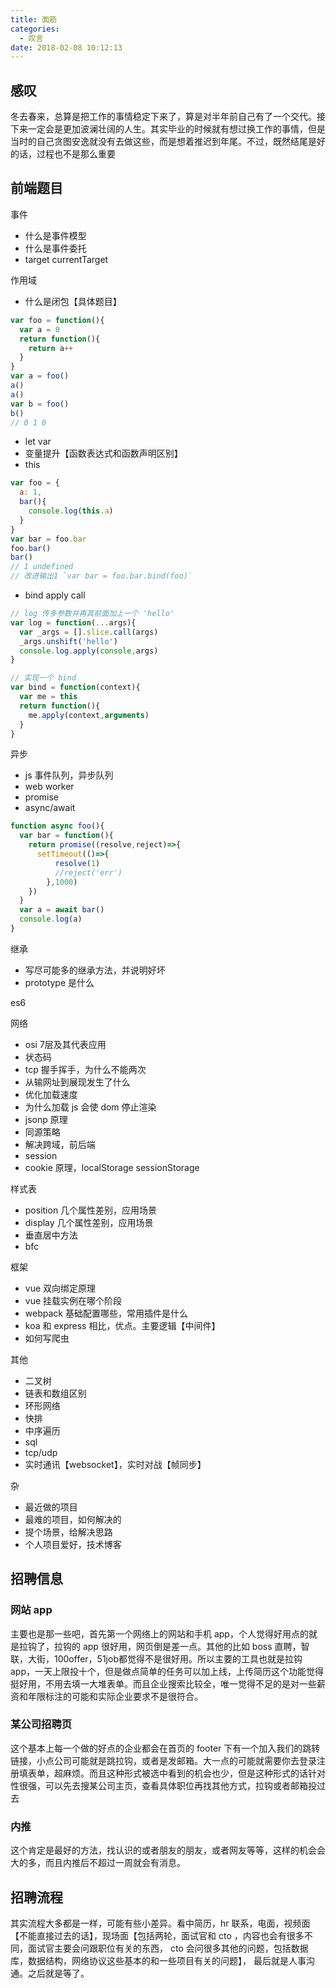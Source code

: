 ```yaml
---
title: 面筋
categories:
  - 叹言
date: 2018-02-08 10:12:13
---
```

<p></p>
<!-- more -->

## 感叹
冬去春来，总算是把工作的事情稳定下来了，算是对半年前自己有了一个交代。接下来一定会是更加波澜壮阔的人生。其实毕业的时候就有想过换工作的事情，但是当时的自己贪图安逸就没有去做这些，而是想着推迟到年尾。不过，既然结尾是好的话，过程也不是那么重要

## 前端题目

事件
* 什么是事件模型
* 什么是事件委托
* target currentTarget

作用域
* 什么是闭包【具体题目】

```js
var foo = function(){
  var a = 0
  return function(){
    return a++
  }
}
var a = foo()
a()
a()
var b = foo()
b()
// 0 1 0
```
* let var
* 变量提升【函数表达式和函数声明区别】
* this

```js
var foo = {
  a: 1,
  bar(){
    console.log(this.a)
  }
}
var bar = foo.bar
foo.bar()
bar()
// 1 undefined
// 改进输出1 `var bar = foo.bar.bind(foo)`
```

* bind apply call

```js
// log 传多参数并再其前面加上一个 'hello'
var log = function(...args){
  var _args = [].slice.call(args)
  _args.unshift('hello')
  console.log.apply(console,args)
}
```
```js
// 实现一个 bind
var bind = function(context){
  var me = this
  return function(){
    me.apply(context,arguments)
  }
}
```

异步
* js 事件队列，异步队列
* web worker
* promise
* async/await

```js
function async foo(){
  var bar = function(){
    return promise((resolve,reject)=>{
      setTimeout(()=>{
          resolve(1)
          //reject('err')
        },1000)
    })
  }
  var a = await bar()
  console.log(a)
}
```

继承
* 写尽可能多的继承方法，并说明好坏
* prototype 是什么

es6


网络
* osi 7层及其代表应用
* 状态码
* tcp 握手挥手，为什么不能两次
* 从输网址到展现发生了什么
* 优化加载速度
* 为什么加载 js 会使 dom 停止渲染
* jsonp 原理
* 同源策略
* 解决跨域，前后端
* session
* cookie 原理，localStorage sessionStorage

样式表
* position 几个属性差别，应用场景
* display 几个属性差别，应用场景
* 垂直居中方法
* bfc

框架
* vue 双向绑定原理
* vue 挂载实例在哪个阶段
* webpack 基础配置哪些，常用插件是什么
* koa 和 express 相比，优点。主要逻辑【中间件】
* 如何写爬虫

其他
* 二叉树
* 链表和数组区别
* 环形网络
* 快排
* 中序遍历
* sql
* tcp/udp
* 实时通讯【websocket】，实时对战【帧同步】

杂
* 最近做的项目
* 最难的项目，如何解决的
* 提个场景，给解决思路
* 个人项目爱好，技术博客





## 招聘信息
### 网站 app
主要也是那一些吧，首先第一个网络上的网站和手机 app，个人觉得好用点的就是拉钩了，拉钩的 app 很好用，网页倒是差一点。其他的比如 boss 直聘，智联，大街，100offer，51job都觉得不是很好用。所以主要的工具也就是拉钩 app，一天上限投十个，但是做点简单的任务可以加上线，上传简历这个功能觉得挺好用，不用去填一大堆表单。而且企业搜索比较全，唯一觉得不足的是对一些薪资和年限标注的可能和实际企业要求不是很符合。

### 某公司招聘页
这个基本上每一个做的好点的企业都会在首页的 footer 下有一个加入我们的跳转链接，小点公司可能就是跳拉钩，或者是发邮箱。大一点的可能就需要你去登录注册填表单，超麻烦。而且这种形式被选中看到的机会也少，但是这种形式的话针对性很强，可以先去搜某公司主页，查看具体职位再找其他方式，拉钩或者邮箱投过去

### 内推
这个肯定是最好的方法，找认识的或者朋友的朋友，或者网友等等，这样的机会会大的多，而且内推后不超过一周就会有消息。

## 招聘流程
其实流程大多都是一样，可能有些小差异。看中简历，hr 联系，电面，视频面【不能直接过去的话】，现场面【包括两轮，面试官和 cto ，内容也会有很多不同，面试官主要会问跟职位有关的东西， cto 会问很多其他的问题，包括数据库，数据结构，网络协议这些基本的和一些项目有关的问题】， 最后就是人事沟通。之后就是等了。



